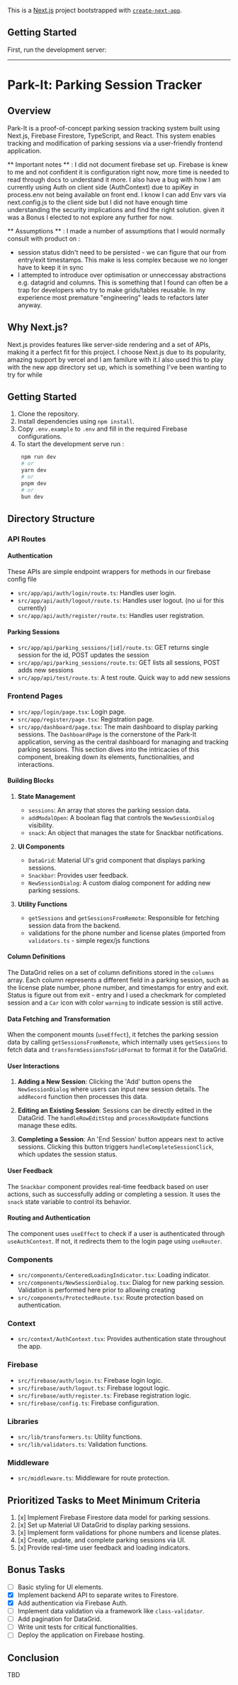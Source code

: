 This is a [Next.js](https://nextjs.org/) project bootstrapped with [`create-next-app`](https://github.com/vercel/next.js/tree/canary/packages/create-next-app).

## Getting Started
First, run the development server:


---------------------
# Park-It: Parking Session Tracker

## Overview
Park-It is a proof-of-concept parking session tracking system built using Next.js, Firebase Firestore, TypeScript, and React. This system enables tracking and modification of parking sessions via a user-friendly frontend application.

** Important notes ** : I did not document firebase set up. Firebase is knew to me and not confident it is configuration right now, more time is needed to read through docs to understand it more. I also have a bug with how I am currently using Auth on client side (AuthContext) due to apiKey in process.env not being available on front end. I know I can add Env vars via next.config.js to the client side but I did not have enough time understanding the security implications and find the right solution. given it was a Bonus I elected to not explore any further for now. 

** Assumptions ** : I made a number of assumptions that I would normally consult with product on :
 - session status didn't need to be persisted - we can figure that our from entry/exit timestamps. This make is less complex because we no longer have to keep it in sync
 - I attempted to introduce over optimisation or unneccessay abstractions e.g. datagrid and columns. This is something that I found can often be a trap for developers who try to make grids/tables reusable. In my experience most premature "engineering" leads to refactors later anyway.  

## Why Next.js?
Next.js provides features like server-side rendering and a set of APIs, making it a perfect fit for this project. I choose Next.js due to its popularity, amazing support by vercel and I am familure with it.I also used this to play with the new app directory set up, which is something I've been wanting to try for while

## Getting Started
1. Clone the repository.
2. Install dependencies using `npm install`.
3. Copy `.env.example` to `.env` and fill in the required Firebase configurations.
4. To start the development serve run :
   ```bash
    npm run dev
    # or
    yarn dev
    # or
    pnpm dev
    # or
    bun dev
   ```

## Directory Structure

### API Routes

#### Authentication
These APIs are simple endpoint wrappers for methods in our firebase config file
- `src/app/api/auth/login/route.ts`: Handles user login.  
- `src/app/api/auth/logout/route.ts`: Handles user logout. (no ui for this currently)
- `src/app/api/auth/register/route.ts`: Handles user registration.

#### Parking Sessions

- `src/app/api/parking_sessions/[id]/route.ts`: GET returns single session for the id, POST updates the session
- `src/app/api/parking_sessions/route.ts`: GET lists all sessions, POST adds new sessions
- `src/app/api/test/route.ts`: A test route. Quick way to add new sessions

### Frontend Pages
- `src/app/login/page.tsx`: Login page.
- `src/app/register/page.tsx`: Registration page.
- `src/app/dashboard/page.tsx`: The main dashboard to display parking sessions.
   The `DashboardPage` is the cornerstone of the Park-It application, serving as the central dashboard for managing and tracking parking sessions. This section dives into the intricacies of this component, breaking down its elements, functionalities, and interactions.

#### Building Blocks

1. **State Management**
    - `sessions`: An array that stores the parking session data.
    - `addModalOpen`: A boolean flag that controls the `NewSessionDialog` visibility.
    - `snack`: An object that manages the state for Snackbar notifications.

2. **UI Components**
    - `DataGrid`: Material UI's grid component that displays parking sessions.
    - `Snackbar`: Provides user feedback.
    - `NewSessionDialog`: A custom dialog component for adding new parking sessions.

3. **Utility Functions**
    - `getSessions` and `getSessionsFromRemote`: Responsible for fetching session data from the backend.
    - validations for the phone number and license plates (imported from `validators.ts` - simple regex/js functions


#### Column Definitions

The DataGrid relies on a set of column definitions stored in the `columns` array. Each column represents a different field in a parking session, such as the license plate number, phone number, and timestamps for entry and exit. Status is figure out from exit - entry and I used a checkmark for completed session and a `Car` icon with color `warning` to indicate session is still active.

#### Data Fetching and Transformation

When the component mounts (`useEffect`), it fetches the parking session data by calling `getSessionsFromRemote`, which internally uses `getSessions` to fetch data and `transformSessionsToGridFormat` to format it for the DataGrid.

#### User Interactions

1. **Adding a New Session**: Clicking the 'Add' button opens the `NewSessionDialog` where users can input new session details. The `addRecord` function then processes this data.
  
2. **Editing an Existing Session**: Sessions can be directly edited in the DataGrid. The `handleRowEditStop` and `processRowUpdate` functions manage these edits.

3. **Completing a Session**: An 'End Session' button appears next to active sessions. Clicking this button triggers `handleCompleteSessionClick`, which updates the session status.

#### User Feedback

The `Snackbar` component provides real-time feedback based on user actions, such as successfully adding or completing a session. It uses the `snack` state variable to control its behavior.

#### Routing and Authentication

The component uses `useEffect` to check if a user is authenticated through `useAuthContext`. If not, it redirects them to the login page using `useRouter`.
 
### Components

- `src/components/CenteredLoadingIndicator.tsx`: Loading indicator.
- `src/components/NewSessionDialog.tsx`: Dialog for new parking session. Validation is performed here prior to allowing creating
- `src/components/ProtectedRoute.tsx`: Route protection based on authentication.

### Context

- `src/context/AuthContext.tsx`: Provides authentication state throughout the app.

### Firebase

- `src/firebase/auth/login.ts`: Firebase login logic.
- `src/firebase/auth/logout.ts`: Firebase logout logic.
- `src/firebase/auth/register.ts`: Firebase registration logic.
- `src/firebase/config.ts`: Firebase configuration.

### Libraries

- `src/lib/transformers.ts`: Utility functions.
- `src/lib/validators.ts`: Validation functions.

### Middleware

- `src/middleware.ts`: Middleware for route protection.

## Prioritized Tasks to Meet Minimum Criteria

1. [x] Implement Firebase Firestore data model for parking sessions.
2. [x] Set up Material UI DataGrid to display parking sessions.
3. [x] Implement form validations for phone numbers and license plates.
4. [x] Create, update, and complete parking sessions via UI.
5. [x] Provide real-time user feedback and loading indicators.

## Bonus Tasks

- [ ] Basic styling for UI elements.
- [x] Implement backend API to separate writes to Firestore.
- [x] Add authentication via Firebase Auth.
- [ ] Implement data validation via a framework like `class-validator`.
- [ ] Add pagination for DataGrid.
- [ ] Write unit tests for critical functionalities.
- [ ] Deploy the application on Firebase hosting.

## Conclusion
TBD




